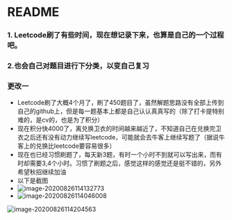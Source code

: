 # README

### 1. Leetcode刷了有些时间，现在想记录下来，也算是自己的一个过程吧。

### 2.也会自己对题目进行下分类，以变自己复习

### 更改一

- Leetcode刷了大概4个月了，刷了450题目了，虽然解题思路没有全部上传到自己的github上，但是每一题基本上都是自己认认真真写的（除了打卡提特别难的，是cv的，也是为了积分）
- 现在积分快4000了，离兑换卫衣的时间越来越近了，不知道自己在兑换完卫衣之后还有没有动力继续写leetcode，可能就会去牛客上继续写题了（据说牛客上的兑换比leetcode要容易很多）
- 现在也已经习惯刷题了，每天新3题，有时一个小时不到就可以写出来，而有时却需要3,4个小时。习惯了刷题之后，感觉这样的感觉还是挺不错的，另外希望秋招继续加油
- 以下是截图
- ![image-20200826114132773](https://i.loli.net/2020/08/26/1TtyfNnsZxMdHeW.png)
- ![image-20200826114046008](https://i.loli.net/2020/08/26/ElpC7ZtxvXnMYur.png)

![image-20200826114204563](https://i.loli.net/2020/08/26/BUQJ8t2Yh1k3Svw.png)

